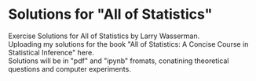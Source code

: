# Solutions for "All of Statistics"
Exercise Solutions for All of Statistics by Larry Wasserman. <br/>
Uploading my solutions for the book "All of Statistics: A Concise Course in Statistical Inference" here. <br/>
Solutions will be in "pdf" and "ipynb" fromats, conatining theoretical questions and computer experiments.   
